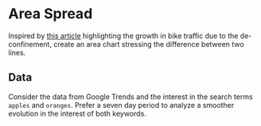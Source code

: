 # Area Spread

<!-- ## [Live Demo]() -->

Inspired by [this article](https://www.lemonde.fr/les-decodeurs/article/2020/05/28/deconfinement-la-forte-hausse-du-trafic-cyclable-a-paris-en-2020-en-trois-graphiques_6041056_4355770.html) highlighting the growth in bike traffic due to the de-confinement, create an area chart stressing the difference between two lines.

## Data

Consider the data from Google Trends and the interest in the search terms `apples` and `oranges`. Prefer a seven day period to analyze a smoother evolution in the interest of both keywords.
